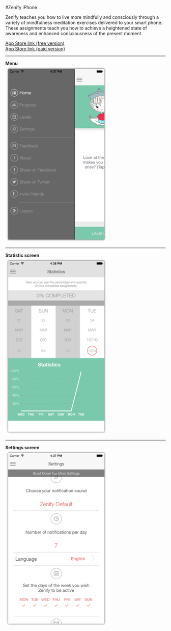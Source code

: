 #Zenify
iPhone

Zenify teaches you how to live more mindfully and consciously through a variety of mindfulness meditation exercises delivered to your smart phone. These assignments teach you how to achieve a heightened state of awareness and enhanced consciousness of the present moment.

[App Store link (free version)](https://itunes.apple.com/app/id886145246)  
[App Store link (paid version)](https://itunes.apple.com/app/id961136594)  

---
**Menu**  
<img src="screenshots/1.png" width="320">  

---
**Statistic screen**  
<img src="screenshots/2.png" width="320">  

---
**Settings screen**  
<img src="screenshots/3.png" width="320">  